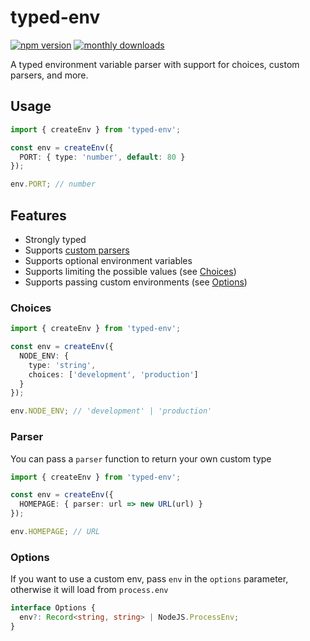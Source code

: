 # typed-env

[![npm version](https://img.shields.io/npm/v/typed-env.svg?maxAge=3600)](https://npmjs.com/package/typed-env)
[![monthly downloads](https://img.shields.io/npm/dm/typed-env.svg?maxAge=3600)](https://npmjs.com/package/typed-env)

A typed environment variable parser with support for choices, custom parsers, and more.

## Usage

```ts
import { createEnv } from 'typed-env';

const env = createEnv({
  PORT: { type: 'number', default: 80 }
});

env.PORT; // number
```

## Features

- Strongly typed
- Supports [custom parsers](#parser)
- Supports optional environment variables
- Supports limiting the possible values (see [Choices](#choices))
- Supports passing custom environments (see [Options](#options))

### Choices

```ts
import { createEnv } from 'typed-env';

const env = createEnv({
  NODE_ENV: {
    type: 'string',
    choices: ['development', 'production']
  }
});

env.NODE_ENV; // 'development' | 'production'
```

### Parser

You can pass a `parser` function to return your own custom type

```ts
import { createEnv } from 'typed-env';

const env = createEnv({
  HOMEPAGE: { parser: url => new URL(url) }
});

env.HOMEPAGE; // URL
```

### Options

If you want to use a custom env, pass `env` in the `options` parameter, otherwise it will load from `process.env`

```ts
interface Options {
  env?: Record<string, string> | NodeJS.ProcessEnv;
}
```
